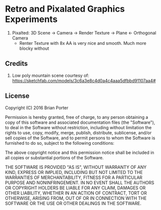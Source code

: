 Retro and Pixalated Graphics Experiments
==============================================

1. Pixalted: 3D Scene -> Camera -> Render Texture -> Plane <- Orthogonal Camera
	- Renter Texture with 8x AA is very nice and smooth. Much more blocky without




Credits
-------
1. Low poly mountain scene courtesy of: https://sketchfab.com/models/3c6a3e8c4d0a4c4aaa5dfbbd91107aa4#


License
-------

Copyright (C) 2016 Brian Porter

Permission is hereby granted, free of charge, to any person obtaining a copy of this software and associated documentation files (the "Software"), to deal in the Software without restriction, including without limitation the rights to use, copy, modify, merge, publish, distribute, sublicense, and/or sell copies of the Software, and to permit persons to whom the Software is furnished to do so, subject to the following conditions:

The above copyright notice and this permission notice shall be included in all copies or substantial portions of the Software.

THE SOFTWARE IS PROVIDED "AS IS", WITHOUT WARRANTY OF ANY KIND, EXPRESS OR IMPLIED, INCLUDING BUT NOT LIMITED TO THE WARRANTIES OF MERCHANTABILITY, FITNESS FOR A PARTICULAR PURPOSE AND NONINFRINGEMENT. IN NO EVENT SHALL THE AUTHORS OR COPYRIGHT HOLDERS BE LIABLE FOR ANY CLAIM, DAMAGES OR OTHER LIABILITY, WHETHER IN AN ACTION OF CONTRACT, TORT OR OTHERWISE, ARISING FROM, OUT OF OR IN CONNECTION WITH THE SOFTWARE OR THE USE OR OTHER DEALINGS IN THE SOFTWARE.